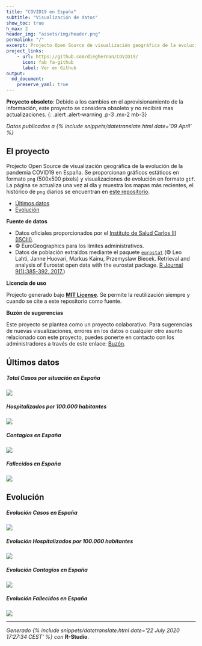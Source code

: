 ```yaml
---
title: "COVID19 en España"
subtitle: "Visualización de datos"
show_toc: true
h_max: 2
header_img: "assets/img/header.png"
permalink: "/"
excerpt: Projecto Open Source de visualización geográfica de la evolución de la pandemia COVID19 en España
project_links:
    - url: https://github.com/dieghernan/COVID19/
      icon: fab fa-github
      label: Ver en Github
output: 
  md_document:
    preserve_yaml: true
---
```


**Proyecto obsoleto**: Debido a los cambios en el aprovisionamiento de
la información, este proyecto se considera obsoleto y no recibirá mas
actualizaciones. {: .alert .alert-warning .p-3 .mx-2 mb-3}

*Datos publicados a {% include snippets/datetranslate.html date='09
April' %}*

El proyecto
-----------

Projecto Open Source de visualización geográfica de la evolución de la
pandemia COVID19 en España. Se proporcionan gráficos estáticos en
formato `png` (500x500 pixels) y visualizaciones de evolución en formato
`gif`. La página se actualiza una vez al día y muestra los mapas más
recientes, el histórico de `png` diarios se encuentran en [este
repositorio](https://github.com/dieghernan/COVID19/tree/master/pngs).

-   [Últimos datos](#últimos-datos)
-   [Evolución](#evolución)

**Fuente de datos**

-   Datos oficiales proporcionados por el [Instituto de Salud Carlos III
    (ISCIII)](https://covid19.isciii.es/).
-   © EuroGeographics para los límites administrativos.
-   Datos de población extraídos mediante el paquete
    [`eurostat`](http://ropengov.github.io/eurostat) (© Leo Lahti, Janne
    Huovari, Markus Kainu, Przemyslaw Biecek. Retrieval and analysis of
    Eurostat open data with the eurostat package. [R Journal
    9(1):385-392, 2017.](https://journal.r-project.org/archive/2017/RJ-2017-019/index.html))

**Licencia de uso**

Projecto generado bajo [**MIT License**](./LICENSE). Se permite la
reutilización siempre y cuando se cite a este repositorio como fuente.

**Buzón de sugerencias**

Este proyecto se plantea como un proyecto colaborativo. Para sugerencias
de nuevas visualizaciones, errores en los datos o cualquier otro asunto
relacionado con este proyecto, puedes ponerte en contacto con los
administradores a través de este enlace:
[Buzón](https://github.com/dieghernan/COVID19/issues/new/choose).

Últimos datos
-------------

##### Total Casos por situación en España

![](./assets/CasosAct.png)

##### Hospitalizados por 100.000 habitantes

![](./assets/RatioHospAct.png)

##### Contagios en España

![](./assets/ContagiosAct.png)

##### Fallecidos en España

![](./assets/FallecidosAct.png)

Evolución
---------

##### Evolución Casos en España

![](./assets/Casos.gif)

##### Evolución Hospitalizados por 100.000 habitantes

![](./assets/RatioHosp.gif)

##### Evolución Contagios en España

![](./assets/Contagios.gif)

##### Evolución Fallecidos en España

![](./assets/Fallecidos.gif)

------------------------------------------------------------------------

*Generado {% include snippets/datetranslate.html date='22 July 2020
17:27:34 CEST' %} con* **R-Studio**.
